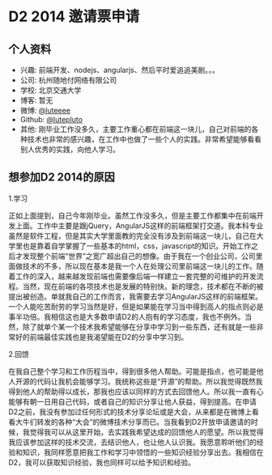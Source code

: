 # D2 2014 邀请票申请

## 个人资料

- 兴趣: 前端开发、nodejs、angularjs、然后平时爱追追美剧。。。
- 公司: 杭州随地付网络有限公司
- 学校: 北京交通大学
- 博客: 暂无
- 微博: [@luteeee](http://weibo.com/lutepluto)
- Github: [@lutepluto](https://github.com/lutepluto)
- 其他: 刚毕业工作没多久，主要工作重心都在前端这一块儿，自己对前端的各种技术也非常的感兴趣，在工作中也做了一些个人的实践。非常希望能够看看别人优秀的实践，向他人学习。

## 想参加D2 2014的原因


1.学习

正如上面提到，自己今年刚毕业。虽然工作没多久，但是主要工作都集中在前端开发上面。工作中主要是跟jQuery，AngularJS这样的前端框架打交道。我本科专业虽然是软件工程，但是其实大学里面教的完全没有涉及到前端这一块儿，自己在大学里也是靠着自学掌握了一些基本的html，css，javascript的知识。开始工作之后才发现整个前端“世界”之宽广超出自己的想像。由于我在一个创业公司，公司里面做技术的不多，所以现在基本是我一个人在处理公司里前端这一块儿的工作。随着工作的深入，越来越发现前端也需要像后端一样建立一套完整的可维护的开发流程。当然，现在前端的各项技术也是发展的特别快。新的理念，技术都在不断的被提出被创造。单就我自己的工作而言，我需要去学习AngularJS这样的前端框架。一个人能吃苦耐劳的学习当然是好，但是如果能在学习当中得到高人的指点则必是事半功倍。我相信这也是大多数申请D2的人抱有的学习态度，我也不例外。当然，除了就单个某一个技术我希望能够在分享中学习到一些东西，还有就是一些非常好的前端最佳实践也是我渴望能在D2的分享中学习到。

2.回馈

在我自己整个学习和工作历程当中，得到很多他人帮助。可能是指点，也可能是他人开源的代码让我机会能够学习。我统称这些是“开源”的帮助。所以我觉得既然我得到他人的帮助得以成长，那我也应该以同样的方式去回馈他人。所以我一直有心能够有朝一日用自己代码，或者自己的知识分享让他人获益，得到提高。在申请D2之前，我没有参加过任何形式的技术分享论坛或是大会，从来都是在微博上看看大牛们转发的各种“大会”的微博技术分享而已。当我看到D2开放申请邀请的时候，我觉得我可以从这里开始，去实践我希望达成的回馈他人的愿望。所以我觉得我应该参加这样的技术交流，去结识他人，也让他人认识我。我愿意聆听他们的经验和知识，我同样愿意把我工作和学习中领悟的一些知识经验分享出去。我相信在D2，我可以获取知识经验，我也同样可以给予知识和经验。



